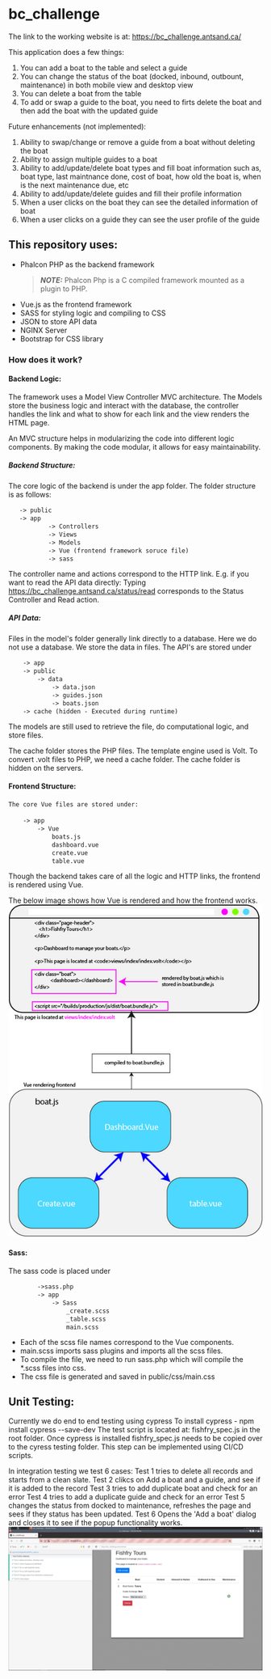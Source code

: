 # bc_challenge
The link to the working website is at: https://bc_challenge.antsand.ca/

This application does a few things:
1. You can add a boat to the table and select a guide
2. You can change the status of the boat (docked, inbound, outbount, maintenance) in both mobile view and desktop view
3. You can delete a boat from the table
4. To add or swap a guide to the boat, you need to firts delete the boat and then add the boat with the updated guide

Future enhancements (not implemented):
1. Ability to swap/change or remove a guide from a boat without deleting the boat
2. Ability to assign multiple guides to a boat
3. Ability to add/update/delete boat types and fill boat information such as, boat type, last maintnance done, cost of boat, how old the boat is, when is the next maintenance due, etc 
4. Ability to add/update/delete guides and fill their profile information
5. When a user clicks on the boat they can see the detailed information of boat
6. When a user clicks on a guide they can see the user profile of the guide 

## This repository uses:

- Phalcon PHP as the backend framework
	> **_NOTE:_**  Phalcon Php is a C compiled framework mounted as a plugin to PHP. 
- Vue.js as the frontend framework
- SASS for styling logic and compiling to CSS  
- JSON to store API data 
- NGINX Server
- Bootstrap for CSS library

### How does it work?
#### Backend Logic:
The framework uses a Model View Controller  MVC architecture. The Models store the business logic and interact with the database, the controller handles the link and what to show for each link and the view renders the HTML page. 

An MVC structure helps in modularizing the code into different logic components. By making the code modular, it allows for easy maintainability. 
##### Backend Structure:
 The core logic of the backend is under the app folder. The folder structure is as follows:
 ```
	-> public
	-> app
			-> Controllers 
			-> Views
			-> Models
			-> Vue (frontend framework soruce file)
			-> sass
```
The controller name and actions correspond to the HTTP link.
E.g. if you want to read the API data directly:
Typing https://bc_challenge.antsand.ca/status/read
corresponds to the Status Controller and Read action.

##### API Data:
Files in the model's folder generally link directly to a database. Here we do not use a database. We store the data in files. The API's are stored under
```
	-> app
	-> public
		-> data
			-> data.json
			-> guides.json
			-> boats.json	
	-> cache (hidden - Executed during runtime)
```
The models are still used to retrieve the file, do computational logic, and store files.

The cache folder stores the PHP files. The template engine used is Volt. To convert .volt files to PHP, we need a cache folder. The cache folder is hidden on the servers.

#### Frontend Structure:
	The core Vue files are stored under:
	
		-> app
			-> Vue
				boats.js
				dashboard.vue
				create.vue
				table.vue

Though the backend takes care of all the logic and HTTP links, the frontend is rendered using Vue. 

The below image shows how Vue is rendered and how the frontend works.
![Workflow of the frontend](https://raw.githubusercontent.com/antsand/bc_challenge/master/public/img/bc_challenge_workflow.jpg)

#### Sass:
The sass code is placed under
```
		->sass.php
		-> app
			-> Sass
				_create.scss
				_table.scss
				main.scss
```
- Each of the scss file names correspond to the Vue components. 
- main.scss imports sass plugins and imports all the scss files. 
- To compile the file, we need to run sass.php which will compile the \*.scss files into css.
- The css file is generated and saved in public/css/main.css
				
				
## Unit Testing:
Currently we do end to end testing using cypress
To install cypress - npm install cypress --save-dev 
The test script is located at: fishfry_spec.js in the root folder. Once cypress is installed fishfry_spec.js needs to be copied over to the cyress testing folder.
This step can be implemented using CI/CD scripts.
	
In integration testing we test 6 cases:
Test 1 tries to delete all records and starts from a clean slate.
Test 2 clikcs on Add a boat and a guide, and see if it is added to the record
Test 3 tries to add duplicate boat and check for an error
Test 4 tries to add a duplicate guide and check for an error
Test 5 changes the status from docked to maintenance, refreshes the page and sees if they status has been updated.
Test 6 Opens the 'Add a boat' dialog and closes it to see if the popup functionality works. 
![End to end integration testing](https://raw.githubusercontent.com/antsand/bc_challenge/master/public/img/test_logs.jpg)



